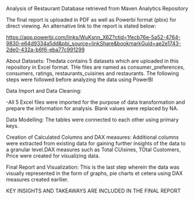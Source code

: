 Analysis of Restaurant Database retrieved from Maven Analytics Repository

 The final report is uploaded in PDF as well as Powerbi format (pbix) for direct viewing. An alternative link to the report is stated below:
 
https://app.powerbi.com/links/WuKsnn_X6Z?ctid=1fecb76e-5a52-4764-9830-e64d9334a5dd&pbi_source=linkShare&bookmarkGuid=ae2e1743-2de0-432a-b6f6-eba77c991299
 
 
 About Datasets: Thedata contains 5 datasets which are uploaded in this repository in Excel format. THe files are named as consumer_preferences, consumers, ratings, restaurants_cuisines and restaurants.
  The following steps were followed before analyzing the data using PowerBI
  
  Data Import and Data Cleaning:
  
  -All 5 Excel files were imported for the purpose of data transformation and prepare the information for analysis. Blank values were replaced by NA. 
  
  Data Modelling: The tables were connected to each other using primary keys.
  
  Creation of Calculated Columns and DAX measures: Additional columns were extracted from existing data for gaining further insights of the data to a granular level.DAX measures such as Total CUisines, TOtal Customers, Price were created for visualizing data.
  
  Final Report and Visualization: This is the last step wherein the data was visually represented in the form of graphs, pie charts et cetera using DAX measures created earilier. 
  
  KEY INSIGHTS AND TAKEAWAYS ARE INCLUDED IN THE FINAL REPORT 
  
  
 

